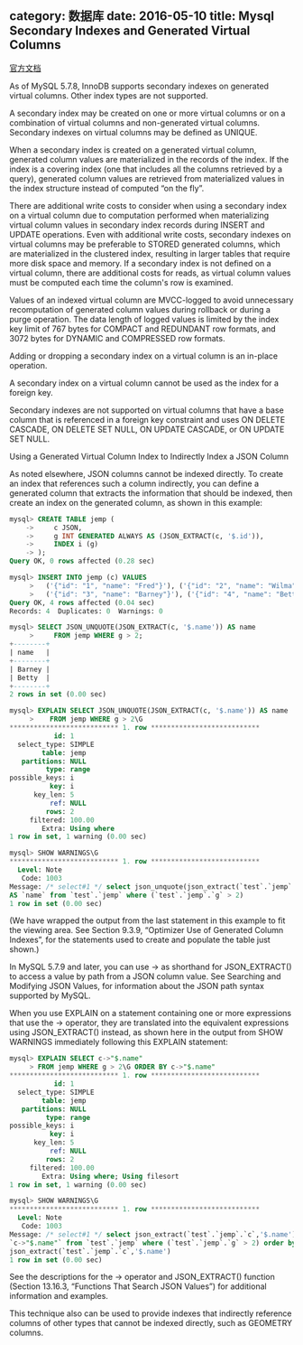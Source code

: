 category: 数据库
date: 2016-05-10
title: Mysql Secondary Indexes and Generated Virtual Columns
---
[官方文档](http://dev.mysql.com/doc/refman/5.7/en/create-table-secondary-indexes-virtual-columns.html)

As of MySQL 5.7.8, InnoDB supports secondary indexes on generated virtual columns. Other index types are not supported.

A secondary index may be created on one or more virtual columns or on a combination of virtual columns and non-generated virtual columns. Secondary indexes on virtual columns may be defined as UNIQUE.

When a secondary index is created on a generated virtual column, generated column values are materialized in the records of the index. If the index is a covering index (one that includes all the columns retrieved by a query), generated column values are retrieved from materialized values in the index structure instead of computed “on the fly”.

There are additional write costs to consider when using a secondary index on a virtual column due to computation performed when materializing virtual column values in secondary index records during INSERT and UPDATE operations. Even with additional write costs, secondary indexes on virtual columns may be preferable to STORED generated columns, which are materialized in the clustered index, resulting in larger tables that require more disk space and memory. If a secondary index is not defined on a virtual column, there are additional costs for reads, as virtual column values must be computed each time the column's row is examined.

Values of an indexed virtual column are MVCC-logged to avoid unnecessary recomputation of generated column values during rollback or during a purge operation. The data length of logged values is limited by the index key limit of 767 bytes for COMPACT and REDUNDANT row formats, and 3072 bytes for DYNAMIC and COMPRESSED row formats.

Adding or dropping a secondary index on a virtual column is an in-place operation.

A secondary index on a virtual column cannot be used as the index for a foreign key.

Secondary indexes are not supported on virtual columns that have a base column that is referenced in a foreign key constraint and uses ON DELETE CASCADE, ON DELETE SET NULL, ON UPDATE CASCADE, or ON UPDATE SET NULL.

Using a Generated Virtual Column Index to Indirectly Index a JSON Column

As noted elsewhere, JSON columns cannot be indexed directly. To create an index that references such a column indirectly, you can define a generated column that extracts the information that should be indexed, then create an index on the generated column, as shown in this example:
```sql
mysql> CREATE TABLE jemp (
    ->     c JSON,
    ->     g INT GENERATED ALWAYS AS (JSON_EXTRACT(c, '$.id')),
    ->     INDEX i (g)
    -> );
Query OK, 0 rows affected (0.28 sec)

mysql> INSERT INTO jemp (c) VALUES 
     >   ('{"id": "1", "name": "Fred"}'), ('{"id": "2", "name": "Wilma"}'), 
     >   ('{"id": "3", "name": "Barney"}'), ('{"id": "4", "name": "Betty"}');
Query OK, 4 rows affected (0.04 sec)
Records: 4  Duplicates: 0  Warnings: 0

mysql> SELECT JSON_UNQUOTE(JSON_EXTRACT(c, '$.name')) AS name
     >     FROM jemp WHERE g > 2;
+--------+
| name   |
+--------+
| Barney |
| Betty  |
+--------+
2 rows in set (0.00 sec)

mysql> EXPLAIN SELECT JSON_UNQUOTE(JSON_EXTRACT(c, '$.name')) AS name
     >    FROM jemp WHERE g > 2\G
*************************** 1. row ***************************
           id: 1
  select_type: SIMPLE
        table: jemp
   partitions: NULL
         type: range
possible_keys: i
          key: i
      key_len: 5
          ref: NULL
         rows: 2
     filtered: 100.00
        Extra: Using where
1 row in set, 1 warning (0.00 sec)

mysql> SHOW WARNINGS\G
*************************** 1. row ***************************
  Level: Note
   Code: 1003
Message: /* select#1 */ select json_unquote(json_extract(`test`.`jemp`.`c`,'$.name')) 
AS `name` from `test`.`jemp` where (`test`.`jemp`.`g` > 2)
1 row in set (0.00 sec)
```
(We have wrapped the output from the last statement in this example to fit the viewing area. See Section 9.3.9, “Optimizer Use of Generated Column Indexes”, for the statements used to create and populate the table just shown.)

In MySQL 5.7.9 and later, you can use -> as shorthand for JSON_EXTRACT() to access a value by path from a JSON column value. See Searching and Modifying JSON Values, for information about the JSON path syntax supported by MySQL.

When you use EXPLAIN on a statement containing one or more expressions that use the -> operator, they are translated into the equivalent expressions using JSON_EXTRACT() instead, as shown here in the output from SHOW WARNINGS immediately following this EXPLAIN statement:
```sql
mysql> EXPLAIN SELECT c->"$.name" 
     > FROM jemp WHERE g > 2\G ORDER BY c->"$.name"
*************************** 1. row ***************************
           id: 1
  select_type: SIMPLE
        table: jemp
   partitions: NULL
         type: range
possible_keys: i
          key: i
      key_len: 5
          ref: NULL
         rows: 2
     filtered: 100.00
        Extra: Using where; Using filesort
1 row in set, 1 warning (0.00 sec)

mysql> SHOW WARNINGS\G
*************************** 1. row ***************************
  Level: Note
   Code: 1003
Message: /* select#1 */ select json_extract(`test`.`jemp`.`c`,'$.name') AS
`c->"$.name"` from `test`.`jemp` where (`test`.`jemp`.`g` > 2) order by
json_extract(`test`.`jemp`.`c`,'$.name')  
1 row in set (0.00 sec)
```
See the descriptions for the -> operator and JSON_EXTRACT() function (Section 13.16.3, “Functions That Search JSON Values”) for additional information and examples.

This technique also can be used to provide indexes that indirectly reference columns of other types that cannot be indexed directly, such as GEOMETRY columns.
